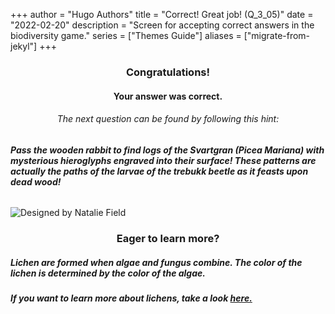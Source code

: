 +++
author = "Hugo Authors"
title = "Correct! Great job! (Q_3_05)"
date = "2022-02-20"
description = "Screen for accepting correct answers in the biodiversity game."
series = ["Themes Guide"]
aliases = ["migrate-from-jekyl"]
+++

### <center> Congratulations! </center>
#### <center> Your answer was correct. 

###### <center> The next question can be found by following this hint: </center>
###### **Pass the wooden rabbit to find logs of the Svartgran (Picea Mariana) with mysterious hieroglyphs engraved into their surface! These patterns are actually the paths of the larvae of the trebukk beetle as it feasts upon dead wood!**

![Designed by Natalie Field](/img/lichens.jpg)

### <center> Eager to learn more? </center>

##### Lichen are formed when algae and fungus combine. The color of the lichen is determined by the color of the algae. 

##### If you want to learn more about lichens, take a look [here.](https://www.deschuteslandtrust.org/news/blog/2016-blog-posts/five-fun-facts-about-lichen)
